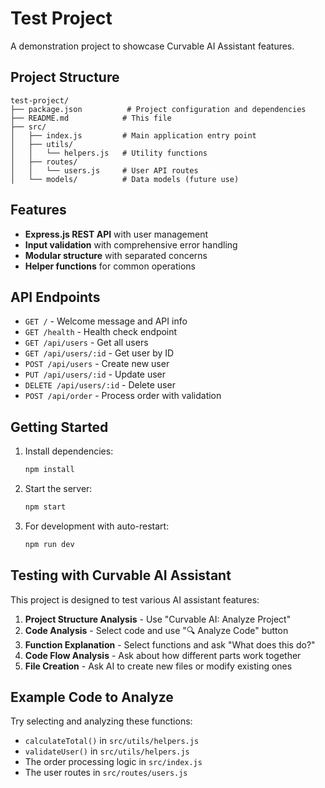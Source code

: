 # Test Project

A demonstration project to showcase Curvable AI Assistant features.

## Project Structure

```
test-project/
├── package.json          # Project configuration and dependencies
├── README.md            # This file
├── src/
│   ├── index.js         # Main application entry point
│   ├── utils/
│   │   └── helpers.js   # Utility functions
│   ├── routes/
│   │   └── users.js     # User API routes
│   └── models/          # Data models (future use)
```

## Features

- **Express.js REST API** with user management
- **Input validation** with comprehensive error handling
- **Modular structure** with separated concerns
- **Helper functions** for common operations

## API Endpoints

- `GET /` - Welcome message and API info
- `GET /health` - Health check endpoint
- `GET /api/users` - Get all users
- `GET /api/users/:id` - Get user by ID
- `POST /api/users` - Create new user
- `PUT /api/users/:id` - Update user
- `DELETE /api/users/:id` - Delete user
- `POST /api/order` - Process order with validation

## Getting Started

1. Install dependencies:
   ```bash
   npm install
   ```

2. Start the server:
   ```bash
   npm start
   ```

3. For development with auto-restart:
   ```bash
   npm run dev
   ```

## Testing with Curvable AI Assistant

This project is designed to test various AI assistant features:

1. **Project Structure Analysis** - Use "Curvable AI: Analyze Project"
2. **Code Analysis** - Select code and use "🔍 Analyze Code" button
3. **Function Explanation** - Select functions and ask "What does this do?"
4. **Code Flow Analysis** - Ask about how different parts work together
5. **File Creation** - Ask AI to create new files or modify existing ones

## Example Code to Analyze

Try selecting and analyzing these functions:

- `calculateTotal()` in `src/utils/helpers.js`
- `validateUser()` in `src/utils/helpers.js`
- The order processing logic in `src/index.js`
- The user routes in `src/routes/users.js` 